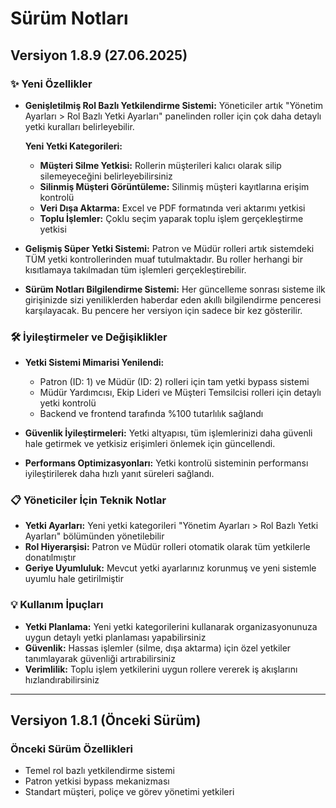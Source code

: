 # Sürüm Notları

## Versiyon 1.8.9 (27.06.2025)

### ✨ Yeni Özellikler

- **Genişletilmiş Rol Bazlı Yetkilendirme Sistemi:** Yöneticiler artık "Yönetim Ayarları > Rol Bazlı Yetki Ayarları" panelinden roller için çok daha detaylı yetki kuralları belirleyebilir. 
  
  **Yeni Yetki Kategorileri:**
  - **Müşteri Silme Yetkisi:** Rollerin müşterileri kalıcı olarak silip silemeyeceğini belirleyebilirsiniz
  - **Silinmiş Müşteri Görüntüleme:** Silinmiş müşteri kayıtlarına erişim kontrolü
  - **Veri Dışa Aktarma:** Excel ve PDF formatında veri aktarımı yetkisi
  - **Toplu İşlemler:** Çoklu seçim yaparak toplu işlem gerçekleştirme yetkisi

- **Gelişmiş Süper Yetki Sistemi:** Patron ve Müdür rolleri artık sistemdeki TÜM yetki kontrollerinden muaf tutulmaktadır. Bu roller herhangi bir kısıtlamaya takılmadan tüm işlemleri gerçekleştirebilir.

- **Sürüm Notları Bilgilendirme Sistemi:** Her güncelleme sonrası sisteme ilk girişinizde sizi yeniliklerden haberdar eden akıllı bilgilendirme penceresi karşılayacak. Bu pencere her versiyon için sadece bir kez gösterilir.

### 🛠️ İyileştirmeler ve Değişiklikler

- **Yetki Sistemi Mimarisi Yenilendi:** 
  - Patron (ID: 1) ve Müdür (ID: 2) rolleri için tam yetki bypass sistemi
  - Müdür Yardımcısı, Ekip Lideri ve Müşteri Temsilcisi rolleri için detaylı yetki kontrolü
  - Backend ve frontend tarafında %100 tutarlılık sağlandı

- **Güvenlik İyileştirmeleri:** Yetki altyapısı, tüm işlemlerinizi daha güvenli hale getirmek ve yetkisiz erişimleri önlemek için güncellendi.

- **Performans Optimizasyonları:** Yetki kontrolü sisteminin performansı iyileştirilerek daha hızlı yanıt süreleri sağlandı.

### 📋 Yöneticiler İçin Teknik Notlar

- **Yetki Ayarları:** Yeni yetki kategorileri "Yönetim Ayarları > Rol Bazlı Yetki Ayarları" bölümünden yönetilebilir
- **Rol Hiyerarşisi:** Patron ve Müdür rolleri otomatik olarak tüm yetkilerle donatılmıştır
- **Geriye Uyumluluk:** Mevcut yetki ayarlarınız korunmuş ve yeni sistemle uyumlu hale getirilmiştir

### 💡 Kullanım İpuçları

- **Yetki Planlama:** Yeni yetki kategorilerini kullanarak organizasyonunuza uygun detaylı yetki planlaması yapabilirsiniz
- **Güvenlik:** Hassas işlemler (silme, dışa aktarma) için özel yetkiler tanımlayarak güvenliği artırabilirsiniz
- **Verimlilik:** Toplu işlem yetkilerini uygun rollere vererek iş akışlarını hızlandırabilirsiniz

---

## Versiyon 1.8.1 (Önceki Sürüm)

### Önceki Sürüm Özellikleri
- Temel rol bazlı yetkilendirme sistemi
- Patron yetkisi bypass mekanizması
- Standart müşteri, poliçe ve görev yönetimi yetkileri